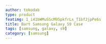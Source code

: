 ```yaml
---
author: tokodab
type: product
featimg: 1_i41bWMuSScM95pkfrLx_T1bfJjpPe6s
title: Bart Samsung Galaxy S9 Case
tags: [samsung, galaxy, s9]
category: [samsung]
---
```

